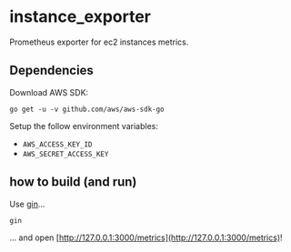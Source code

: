 # instance_exporter

Prometheus exporter for ec2 instances metrics.

## Dependencies

Download AWS SDK:
```
go get -u -v github.com/aws/aws-sdk-go
```

Setup the follow environment variables:
- `AWS_ACCESS_KEY_ID`
- `AWS_SECRET_ACCESS_KEY`

## how to build (and run)

Use [gin](https://github.com/codegangsta/gin)...

```
gin
```

... and open [http://127.0.0.1:3000/metrics](http://127.0.0.1:3000/metrics)!

